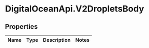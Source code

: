 # DigitalOceanApi.V2DropletsBody

## Properties
Name | Type | Description | Notes
------------ | ------------- | ------------- | -------------
